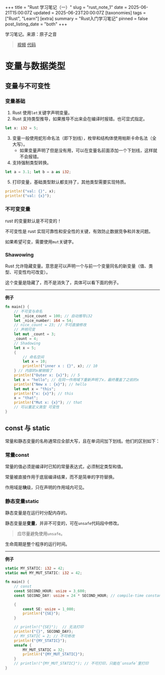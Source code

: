 +++
title = "Rust 学习笔记（一）"
slug = "rust_note_1"
date = 2025-06-21T15:00:07Z
updated = 2025-06-23T20:00:07Z
[taxonomies]
tags = ["Rust", "Learn"]
[extra]
summary = "Rust入门学习笔记"
pinned = false
post_listing_date = "both"
+++
<!-- 抄了一份 Rust 的新手教程，先丢个链接方便自己找，有空再来整理吧。 -->
<!-- [地址](https://juejin.cn/post/7150187051621548046) -->

学习笔记。来源：原子之音
> [视频](https://www.bilibili.com/video/BV15y421h7j7/)
 [代码](https://gitlab.com/yzzy/rust_project)

# 变量与数据类型

## 变量与不可变性

### 变量基础
1. Rust 使用`let`关键字声明变量。
2. Rust 支持类型推导，如果推导不出来会在编译时报错。也可显式指定。
```rust
let x: i32 = 5;
```
3. 变量一般使用蛇形命名法（即下划线），枚举和结构体使用帕斯卡命名法（全大写）。
    - 如果变量声明了但是没有用，可以在变量名前面添加一个下划线，这样就不会报错。
4. 支持强制类型转换。
```rust
let a = 3.1; let b = a as i32;
```
5. 打印变量，基础类型默认都支持了，其他类型需要实现特质。
```rust
println!("val: {}", x);
println!("val: {x}");
```

### 不可变变量
rust 的变量默认是不可变的！

不可变性是 rust 实现可靠性和安全性的关键，有效防止数据竞争和并发问题。

如果希望可变，需要使用`mut`关键字。

### Shawowing
Rust 允许隐藏变量。意思是可以声明一个与前一个变量同名的新变量（值、类型、可变性均可改变）。

这个变量是隐藏了，而不是消失了，具体可以看下面的例子。

***
**例子**
```rust
fn main() {
    // 不可变与命名
    let _nice_count = 100; // 自动推导i32
    let _nice_number: i64 = 54;
    // nice_count = 23; // 不可直接修改
    // 声明可变
    let mut _count = 3;
    _count = 4;
    // Shadowing
    let x = 5;
    {
        // 命名空间
        let x = 10;
        println!("inner x : {}", x); // 10
    } // 内部的x被销毁了
    println!("Outer x: {x}"); // 5
    let x = "hello"; // 在同一作用域下重新声明了x，最终覆盖了之前的x
    println!("New x : {x}"); // hello
    let mut x = "this";
    println!("x: {x}"); // this
    x = "that";
    println!("Mut x: {x}"); // that
    // 可以重定义类型 可变性
}

```

## const 与 static
常量和静态变量的名称通常应全部大写，且在单词间加下划线。他们的区别如下：
### 常量const
常量的值必须是编译时已知的常量表达式，必须制定类型和值。

常量被直接作用于底层编译结果，而不是简单的字符替换。

作用域是**块**级，只在声明的作用域内可见。
### 静态变量static
静态变量是在运行时分配内存的。

静态变量是**变量**，并非不可变的，可在`unsafe`代码段中修改。

> 应尽量避免使用`unsafe`。

生命周期是整个程序的运行时间。

***
**例子**
```rust
static MY_STATIC: i32 = 42;
static mut MY_MUT_STATIC: i32 = 42;

fn main() {
    // const
    const SECOND_HOUR: usize = 3_600;
    const SECOND_DAY: usize = 24 * SECOND_HOUR; // compile-time constant

    {
        const SE: usize = 1_000;
        println!("{SE}");
    }

    // println!("{SE}");  // 无法打印
    println!("{}", SECOND_DAY);
    // MY_STATIC = 2; // 不可修改
    println!("{MY_STATIC}");
    unsafe {
        MY_MUT_STATIC = 32;
        println!("{MY_MUT_STATIC}");
    }
    // println!("{MY_MUT_STATIC}"); // 不可打印，只能在`unsafe`里打印
}


```
